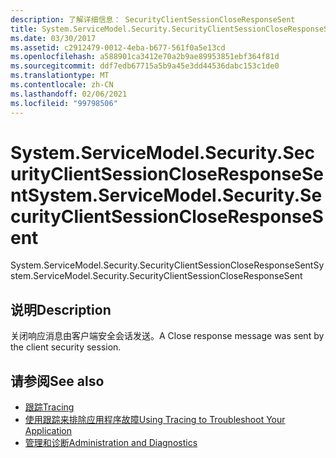 ```yaml
---
description: 了解详细信息： SecurityClientSessionCloseResponseSent
title: System.ServiceModel.Security.SecurityClientSessionCloseResponseSent
ms.date: 03/30/2017
ms.assetid: c2912479-0012-4eba-b677-561f0a5e13cd
ms.openlocfilehash: a588901ca3412e70a2b9ae89953851ebf364f81d
ms.sourcegitcommit: ddf7edb67715a5b9a45e3dd44536dabc153c1de0
ms.translationtype: MT
ms.contentlocale: zh-CN
ms.lasthandoff: 02/06/2021
ms.locfileid: "99798506"
---
```

# <a name="systemservicemodelsecuritysecurityclientsessioncloseresponsesent"></a><span data-ttu-id="47d0b-103">System.ServiceModel.Security.SecurityClientSessionCloseResponseSent</span><span class="sxs-lookup"><span data-stu-id="47d0b-103">System.ServiceModel.Security.SecurityClientSessionCloseResponseSent</span></span>

<span data-ttu-id="47d0b-104">System.ServiceModel.Security.SecurityClientSessionCloseResponseSent</span><span class="sxs-lookup"><span data-stu-id="47d0b-104">System.ServiceModel.Security.SecurityClientSessionCloseResponseSent</span></span>  
  
## <a name="description"></a><span data-ttu-id="47d0b-105">说明</span><span class="sxs-lookup"><span data-stu-id="47d0b-105">Description</span></span>  

 <span data-ttu-id="47d0b-106">关闭响应消息由客户端安全会话发送。</span><span class="sxs-lookup"><span data-stu-id="47d0b-106">A Close response message was sent by the client security session.</span></span>  
  
## <a name="see-also"></a><span data-ttu-id="47d0b-107">请参阅</span><span class="sxs-lookup"><span data-stu-id="47d0b-107">See also</span></span>

- [<span data-ttu-id="47d0b-108">跟踪</span><span class="sxs-lookup"><span data-stu-id="47d0b-108">Tracing</span></span>](index.md)
- [<span data-ttu-id="47d0b-109">使用跟踪来排除应用程序故障</span><span class="sxs-lookup"><span data-stu-id="47d0b-109">Using Tracing to Troubleshoot Your Application</span></span>](using-tracing-to-troubleshoot-your-application.md)
- [<span data-ttu-id="47d0b-110">管理和诊断</span><span class="sxs-lookup"><span data-stu-id="47d0b-110">Administration and Diagnostics</span></span>](../index.md)
